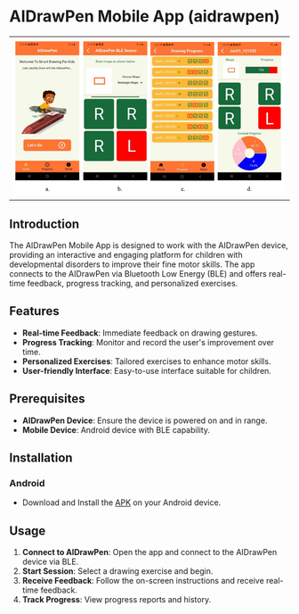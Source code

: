 # AIDrawPen Mobile App (aidrawpen)

<table>
  <tr>
    <td><img src="aidrawpen/assets/app.png" alt="app.ng" width="500"/></td>
   </tr>
</table> 

## Introduction

The AIDrawPen Mobile App is designed to work with the AIDrawPen device, providing an interactive and engaging platform for children with developmental disorders to improve their fine motor skills. The app connects to the AIDrawPen via Bluetooth Low Energy (BLE) and offers real-time feedback, progress tracking, and personalized exercises.

## Features

- **Real-time Feedback**: Immediate feedback on drawing gestures.
- **Progress Tracking**: Monitor and record the user's improvement over time.
- **Personalized Exercises**: Tailored exercises to enhance motor skills.
- **User-friendly Interface**: Easy-to-use interface suitable for children.

## Prerequisites

- **AIDrawPen Device**: Ensure the device is powered on and in range.
- **Mobile Device**: Android device with BLE capability.

## Installation

### Android

- Download and Install the [APK](AIDrawPen_MobileApp/apk/) on your Android device. 

## Usage

1. **Connect to AIDrawPen**: Open the app and connect to the AIDrawPen device via BLE.
2. **Start Session**: Select a drawing exercise and begin.
3. **Receive Feedback**: Follow the on-screen instructions and receive real-time feedback.
4. **Track Progress**: View progress reports and history.

